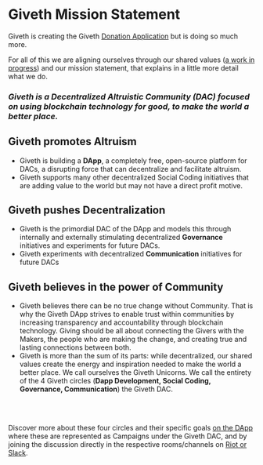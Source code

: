 # Giveth Mission Statement

Giveth is creating the Giveth [Donation Application](https://wiki.giveth.io/documentation/DApp/alpha/) but is doing so much more.

For all of this we are aligning ourselves through our shared values ([a work in progress](https://medium.com/giveth/giveth-masterpiece-manifesto-19649c57c6aa)) and our mission statement, that explains in a little more detail what we do.

### *Giveth is a **Decentralized Altruistic Community (DAC)** focused on using blockchain technology for good, to make the world a better place.*

  

## Giveth promotes **Altruism** 

* Giveth is building a **DApp**, a completely free, open-source platform for DACs, a disrupting force that can decentralize and facilitate altruism. 
* Giveth supports many other decentralized Social Coding initiatives that are adding value to the world but may not have a direct profit motive.

## Giveth pushes **Decentralization**

* Giveth is the primordial DAC of the DApp and models this through internally and externally stimulating decentralized **Governance** initiatives and experiments for future DACs.
* Giveth experiments with decentralized **Communication** initiatives for future DACs

## Giveth believes in the power of **Community**

* Giveth believes there can be no true change without Community. That is why the Giveth DApp strives to enable trust within communities by increasing transparency and accountability through blockchain technology. Giving should be all about connecting the Givers with the Makers, the people who are making the change, and creating true and lasting connections between both.
* Giveth is more than the sum of its parts: while decentralized, our shared values create the energy and inspiration needed to make the world a better place. We call ourselves the Giveth Unicorns. We call the entirety of the 4 Giveth circles (**Dapp Development, Social Coding, Governance, Communication**) the Giveth DAC.  

<br><br>  

Discover more about these four circles and their specific goals [on the DApp](http://beta.giveth.io) where these are represented as Campaigns under the Giveth DAC, and by joining the discussion directly in the respective rooms/channels on [Riot or Slack](http://join.giveth.io). 

